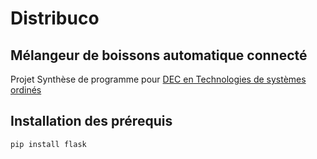 # Distribuco
## Mélangeur de boissons automatique connecté

Projet Synthèse de programme pour [DEC en Technologies de systèmes ordinés](https://cegepoutaouais.qc.ca/programmes/programmes-techniques/genie-et-batiment/genie-electronique-programmable/)

## Installation des prérequis

```bash
pip install flask
``` 